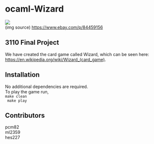 # ocaml-Wizard
![](https://i.ebayimg.com/images/g/UmQAAOSwge9gU7Ju/s-l225.jpg) <br>
(img source) https://www.ebay.com/p/84459156
## 3110 Final Project
We have created the card game called Wizard, which can be seen here: https://en.wikipedia.org/wiki/Wizard_(card_game).

## Installation
No additional dependencies are required. <br>
To play the game run, <br>
```` make clean ```` <br> 
```` make play````

## Contributors
pcm82 <br> ml2359 <br> hes227

